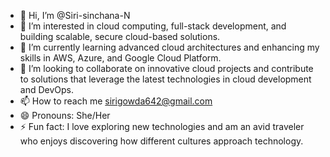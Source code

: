 - 👋 Hi, I’m @Siri-sinchana-N
- 👀 I’m interested in cloud computing, full-stack development, and building scalable, secure cloud-based solutions.
- 🌱 I’m currently learning advanced cloud architectures and enhancing my skills in AWS, Azure, and Google Cloud Platform.
- 💞️ I’m looking to collaborate on innovative cloud projects and contribute to solutions that leverage the latest technologies in cloud development and DevOps.
- 📫 How to reach me sirigowda642@gmail.com
- 😄 Pronouns: She/Her
- ⚡ Fun fact: I love exploring new technologies and am an avid traveler who enjoys discovering how different cultures approach technology.

<!---
Siri-sinchana-N is a✨ special ✨ repository because its `README.md` (this file) appears on your GitHub profile.
You can click the Preview link to take a look at your changes.
--->

